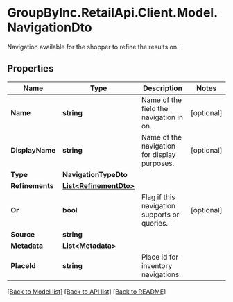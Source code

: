 # GroupByInc.RetailApi.Client.Model.NavigationDto
Navigation available for the shopper to refine the results on.

## Properties

Name | Type | Description | Notes
------------ | ------------- | ------------- | -------------
**Name** | **string** | Name of the field the navigation in on. | [optional] 
**DisplayName** | **string** | Name of the navigation for display purposes. | [optional] 
**Type** | **NavigationTypeDto** |  | 
**Refinements** | [**List&lt;RefinementDto&gt;**](RefinementDto.md) |  | 
**Or** | **bool** | Flag if this navigation supports or queries. | [optional] 
**Source** | **string** |  | 
**Metadata** | [**List&lt;Metadata&gt;**](Metadata.md) |  | 
**PlaceId** | **string** | Place id for inventory navigations. | 

[[Back to Model list]](../README.md#documentation-for-models) [[Back to API list]](../README.md#documentation-for-api-endpoints) [[Back to README]](../README.md)


